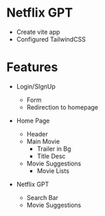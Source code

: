 # Netflix GPT
 - Create vite app
 - Configured TailwindCSS



# Features
  - Login/SIgnUp
    - Form
    - Redirection to homepage
  - Home Page
    - Header
    - Main Movie
      - Trailer in Bg
      - Title Desc
    - Movie Suggestions
      - Movie Lists
    
  - Netflix GPT
    - Search Bar
    - Movie Suggestions
